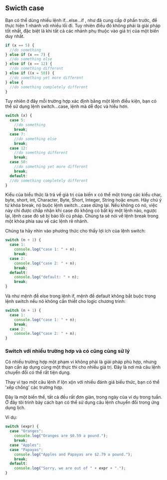 ## Swicth case

Bạn có thể dùng nhiều lệnh if...else…if , như đã cung cấp ở phần trước, để thực hiện 1 nhánh với nhiều lối đi. Tuy nhiên điều đó không phải là giải pháp tốt nhất, đặc biệt là khi tất cả các nhánh phụ thuộc vào giá trị của một biến duy nhất.

```js
if (x == 5) {
  //do something
} else if (x == 7) {
  //do something else
} else if (x == 12) {
  //do something different
} else if ((x = 50)) {
  //do something yet more different
} else {
  //do something completely different
}
```

Tuy nhiên ở đây mỗi trường hợp xác định bằng một lệnh điều kiện, bạn có thể sử dụng lệnh switch...case, lệnh mà dễ đọc và hiểu hơn.

```js
switch (x) {
  case 5:
    //do something
    break;
  case 7:
    //do something else
    break;
  case 12:
    //do something different
    break;
  case 50:
    //do something yet more different
    break;
  default:
  //do something completely different
}
```

Kiểu của biểu thức là trả về giá trị của biến x có thể một trong các kiểu char, byte, short, int, Character, Byte, Short, Integer, String hoặc enum. Hãy chú ý từ khóa break, nó buộc lệnh switch...case dừng lại. Nếu không có nó, việc này chỉ được chấp nhận khi case đó không có bất kỳ một lệnh nào, ngược lại, lệnh case đó sẽ bị báo lỗi cú pháp. Chúng ta sẽ nói về lệnh break trong một khóa phía sau về các lệnh rẽ nhánh.

Chúng ta hãy nhìn vào phương thức cho thấy lợi ích của lệnh switch:

```js
switch (n + 1) {
  case 1:
    console.log("case 1: " + n);
    break;
  case 2:
    console.log("case 2: " + n);
    break;
  default:
    console.log("default: " + n);
    break;
}
```

Và như mệnh đề else trong lệnh if, mệnh đề default không bắt buộc trong lệnh switch nếu nó không cần thiết cho logic chương trình:

```js
switch (n + 1) {
  case 1:
    console.log("case 1: " + n);
    break;
  case 2:
    console.log("case 2: " + n);
}
```

### Switch với nhiều trường hơp và có cũng cùng sử lý

Có nhiều trường hợp một phạm vi không phải là giải pháp phù hợp, nhưng bạn cần áp dụng cùng một thực thi cho nhiều giá trị. Đây là nơi mà câu lệnh chuyển đổi có thể rất tiện dụng.

Thay vì tạo một câu lệnh if lộn xộn với nhiều đánh giá biểu thức, bạn có thể 'xếp chồng' các trường hợp.

Đây là một biến thể, tất cả đều rất đơn giản, trong ngày của ví dụ trong tuần. Ở đây tôi trình bày cách bạn có thể sử dụng câu lệnh chuyển đổi trong ứng dụng lịch.

Vi dụ:

```js
switch (expr) {
  case "Oranges":
    console.log("Oranges are $0.59 a pound.");
    break;
  case "Apples":
  case "Papayas":
    console.log("Apples and Papayas are $2.79 a pound.");
    break;
  default:
    console.log("Sorry, we are out of " + expr + ".");
}
```
